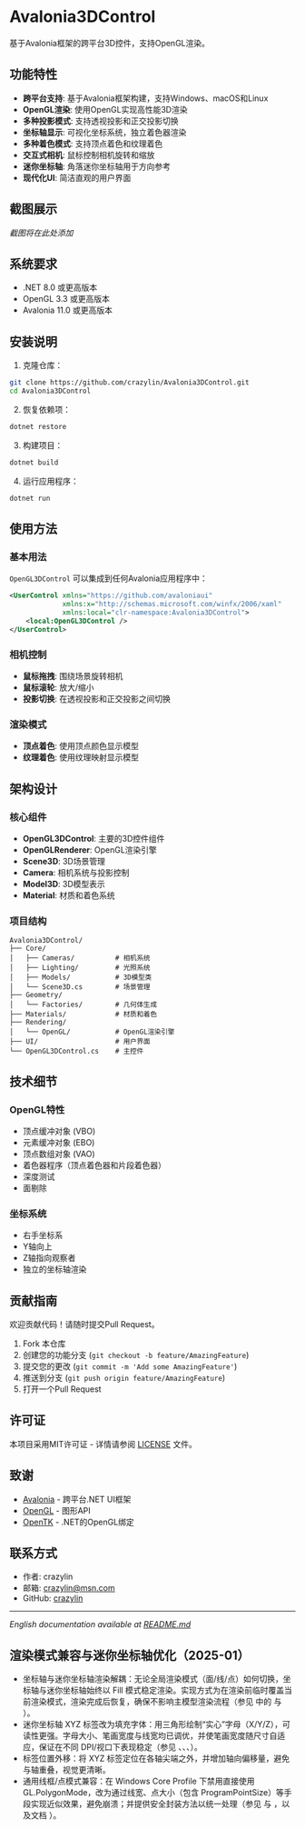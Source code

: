 # Avalonia3DControl

基于Avalonia框架的跨平台3D控件，支持OpenGL渲染。

## 功能特性

- **跨平台支持**: 基于Avalonia框架构建，支持Windows、macOS和Linux
- **OpenGL渲染**: 使用OpenGL实现高性能3D渲染
- **多种投影模式**: 支持透视投影和正交投影切换
- **坐标轴显示**: 可视化坐标系统，独立着色器渲染
- **多种着色模式**: 支持顶点着色和纹理着色
- **交互式相机**: 鼠标控制相机旋转和缩放
- **迷你坐标轴**: 角落迷你坐标轴用于方向参考
- **现代化UI**: 简洁直观的用户界面

## 截图展示

*截图将在此处添加*

## 系统要求

- .NET 8.0 或更高版本
- OpenGL 3.3 或更高版本
- Avalonia 11.0 或更高版本

## 安装说明

1. 克隆仓库：
```bash
git clone https://github.com/crazylin/Avalonia3DControl.git
cd Avalonia3DControl
```

2. 恢复依赖项：
```bash
dotnet restore
```

3. 构建项目：
```bash
dotnet build
```

4. 运行应用程序：
```bash
dotnet run
```

## 使用方法

### 基本用法

`OpenGL3DControl` 可以集成到任何Avalonia应用程序中：

```xml
<UserControl xmlns="https://github.com/avaloniaui"
             xmlns:x="http://schemas.microsoft.com/winfx/2006/xaml"
             xmlns:local="clr-namespace:Avalonia3DControl">
    <local:OpenGL3DControl />
</UserControl>
```

### 相机控制

- **鼠标拖拽**: 围绕场景旋转相机
- **鼠标滚轮**: 放大/缩小
- **投影切换**: 在透视投影和正交投影之间切换

### 渲染模式

- **顶点着色**: 使用顶点颜色显示模型
- **纹理着色**: 使用纹理映射显示模型

## 架构设计

### 核心组件

- **OpenGL3DControl**: 主要的3D控件组件
- **OpenGLRenderer**: OpenGL渲染引擎
- **Scene3D**: 3D场景管理
- **Camera**: 相机系统与投影控制
- **Model3D**: 3D模型表示
- **Material**: 材质和着色系统

### 项目结构

```
Avalonia3DControl/
├── Core/
│   ├── Cameras/          # 相机系统
│   ├── Lighting/         # 光照系统
│   ├── Models/           # 3D模型类
│   └── Scene3D.cs        # 场景管理
├── Geometry/
│   └── Factories/        # 几何体生成
├── Materials/            # 材质和着色
├── Rendering/
│   └── OpenGL/           # OpenGL渲染引擎
├── UI/                   # 用户界面
└── OpenGL3DControl.cs    # 主控件
```

## 技术细节

### OpenGL特性

- 顶点缓冲对象 (VBO)
- 元素缓冲对象 (EBO)
- 顶点数组对象 (VAO)
- 着色器程序（顶点着色器和片段着色器）
- 深度测试
- 面剔除

### 坐标系统

- 右手坐标系
- Y轴向上
- Z轴指向观察者
- 独立的坐标轴渲染

## 贡献指南

欢迎贡献代码！请随时提交Pull Request。

1. Fork 本仓库
2. 创建您的功能分支 (`git checkout -b feature/AmazingFeature`)
3. 提交您的更改 (`git commit -m 'Add some AmazingFeature'`)
4. 推送到分支 (`git push origin feature/AmazingFeature`)
5. 打开一个Pull Request

## 许可证

本项目采用MIT许可证 - 详情请参阅 [LICENSE](LICENSE) 文件。

## 致谢

- [Avalonia](https://avaloniaui.net/) - 跨平台.NET UI框架
- [OpenGL](https://www.opengl.org/) - 图形API
- [OpenTK](https://opentk.net/) - .NET的OpenGL绑定

## 联系方式

- 作者: crazylin
- 邮箱: crazylin@msn.com
- GitHub: [crazylin](https://github.com/crazylin)

---

*English documentation available at [README.md](README.md)*


## 渲染模式兼容与迷你坐标轴优化（2025-01）

- 坐标轴与迷你坐标轴渲染解耦：无论全局渲染模式（面/线/点）如何切换，坐标轴与迷你坐标轴始终以 Fill 模式稳定渲染。实现方式为在渲染前临时覆盖当前渲染模式，渲染完成后恢复，确保不影响主模型渲染流程（参见 <mcfile name="OpenGLRenderer.cs" path="Rendering/OpenGL/OpenGLRenderer.cs"></mcfile> 中的 <mcsymbol name="RenderSceneWithAxes" filename="OpenGLRenderer.cs" path="Rendering/OpenGL/OpenGLRenderer.cs" startline="201" type="function"></mcsymbol> 与 <mcsymbol name="RenderMiniAxes" filename="OpenGLRenderer.cs" path="Rendering/OpenGL/OpenGLRenderer.cs" startline="1277" type="function"></mcsymbol>）。
- 迷你坐标轴 XYZ 标签改为填充字体：用三角形绘制“实心”字母（X/Y/Z），可读性更强。字母大小、笔画宽度与线宽均已调优，并使笔画宽度随尺寸自适应，保证在不同 DPI/视口下表现稳定（参见 <mcsymbol name="RenderAxisLabels" filename="OpenGLRenderer.cs" path="Rendering/OpenGL/OpenGLRenderer.cs" startline="1369" type="function"></mcsymbol>、<mcsymbol name="DrawFilledLetterX" filename="OpenGLRenderer.cs" path="Rendering/OpenGL/OpenGLRenderer.cs" startline="1419" type="function"></mcsymbol>、<mcsymbol name="DrawFilledLetterY" filename="OpenGLRenderer.cs" path="Rendering/OpenGL/OpenGLRenderer.cs" startline="1453" type="function"></mcsymbol>、<mcsymbol name="DrawFilledLetterZ" filename="OpenGLRenderer.cs" path="Rendering/OpenGL/OpenGLRenderer.cs" startline="1496" type="function"></mcsymbol>）。
- 标签位置外移：将 XYZ 标签定位在各轴尖端之外，并增加轴向偏移量，避免与轴重叠，视觉更清晰。
- 通用线框/点模式兼容：在 Windows Core Profile 下禁用直接使用 GL.PolygonMode，改为通过线宽、点大小（包含 ProgramPointSize）等手段实现近似效果，避免崩溃；并提供安全封装方法以统一处理（参见 <mcsymbol name="SetRenderMode" filename="OpenGLRenderer.cs" path="Rendering/OpenGL/OpenGLRenderer.cs" startline="763" type="function"></mcsymbol> 与 <mcsymbol name="SetPolygonModeSafe" filename="OpenGLRenderer.cs" path="Rendering/OpenGL/OpenGLRenderer.cs" startline="829" type="function"></mcsymbol>，以及文档 <mcfile name="OPENGL_FIX_README.md" path="OPENGL_FIX_README.md"></mcfile>）。